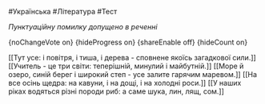 #Українська #Література #Тест

*Пунктуаційну помилку допущено в реченні*

{noChangeVote on}
{hideProgress on}
{shareEnable off}
{hideCount on}

[[Тут усе: і повітря, і тиша, і дерева - сповнене якоїсь загадкової сили.]]
[[Учитель - це три світи: теперішній, минулий і майбутній.]]
[[Море й озеро, синій берег і широкий степ - усе залите гарячим маревом.]]
[[На все осінь щедра: на кавуни, і на дощі, і на холодні роси.]]
[[У наших ріках водяться різні породи риб: а саме шука, лин, лящ, сом.]]
